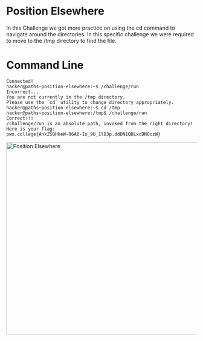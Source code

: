 # Position Elsewhere
In this Challenge we got more practice on using the cd command to navigate around the directories. In this specific challenge we were required to move to the /tmp directory to 
find the file.
# Command Line
```
Connected!
hacker@paths~position-elsewhere:~$ /challenge/run
Incorrect...
You are not currently in the /tmp directory.
Please use the `cd` utility to change directory appropriately.
hacker@paths~position-elsewhere:~$ cd /tmp
hacker@paths~position-elsewhere:/tmp$ /challenge/run
Correct!!!
/challenge/run is an absolute path, invoked from the right directory!
Here is your flag:
pwn.college{AnkZSQHkeW-86A0-Io_9U_1lD3p.ddDN1QDLxcDN0czW}
```
<img width="509" alt="Position Elsewhere" src="https://github.com/user-attachments/assets/420b4d74-28a0-4515-b2b3-f6cc7a358f3e">
